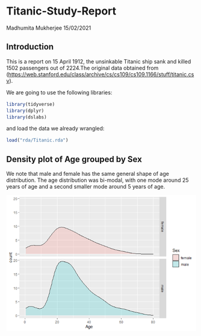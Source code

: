 Titanic-Study-Report
================
Madhumita Mukherjee
15/02/2021

## Introduction

This is a report on 15 April 1912, the unsinkable Titanic ship sank and
killed 1502 passengers out of 2224.The original data obtained from
(<https://web.stanford.edu/class/archive/cs/cs109/cs109.1166/stuff/titanic.csv>).

We are going to use the following libraries:

``` r
library(tidyverse)
library(dplyr)
library(dslabs)
```

and load the data we already wrangled:

``` r
load("rda/Titanic.rda")
```

## Density plot of Age grouped by Sex

We note that male and female has the same general shape of age
distribution. The age distribution was bi-modal, with one mode around 25
years of age and a second smaller mode around 5 years of age.

![](Report_files/figure-gfm/Density-plot-Age-grouped-sex-1.png)<!-- -->
